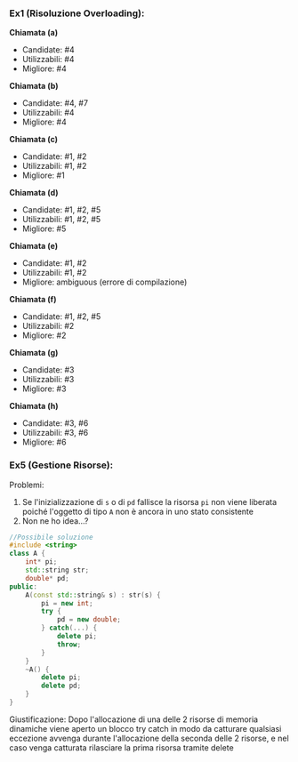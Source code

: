 ### Ex1 (Risoluzione Overloading):
**Chiamata (a)**
- Candidate: #4
- Utilizzabili: #4
- Migliore: #4

**Chiamata (b)**
- Candidate: #4, #7
- Utilizzabili: #4
- Migliore: #4

**Chiamata (c)**
- Candidate: #1, #2
- Utilizzabili: #1, #2
- Migliore: #1

**Chiamata (d)**
- Candidate: #1, #2, #5
- Utilizzabili: #1, #2, #5
- Migliore: #5

**Chiamata (e)**
- Candidate: #1, #2
- Utilizzabili: #1, #2
- Migliore: ambiguous (errore di compilazione)

**Chiamata (f)**
- Candidate: #1, #2, #5
- Utilizzabili: #2
- Migliore: #2

**Chiamata (g)**
- Candidate: #3
- Utilizzabili: #3
- Migliore: #3

**Chiamata (h)**
- Candidate: #3, #6
- Utilizzabili: #3, #6
- Migliore: #6

### Ex5 (Gestione Risorse):
Problemi:
1. Se l'inizializzazione di `s` o di `pd` fallisce la risorsa `pi` non viene liberata poiché l'oggetto di tipo `A` non è ancora in uno stato consistente
2. Non ne ho idea...?

```c++
//Possibile soluzione
#include <string>
class A {
	int* pi;
	std::string str;
	double* pd;
public:
	A(const std::string& s) : str(s) {
		pi = new int;
		try {
			pd = new double;
		} catch(...) {
			delete pi;
			throw;
		}
	}
	~A() {
		delete pi;
		delete pd;
	}
}
```
Giustificazione: Dopo l'allocazione di una delle 2 risorse di memoria dinamiche viene aperto un blocco try catch in modo da catturare qualsiasi eccezione avvenga durante l'allocazione della seconda delle 2 risorse, e nel caso venga catturata rilasciare la prima risorsa tramite delete
